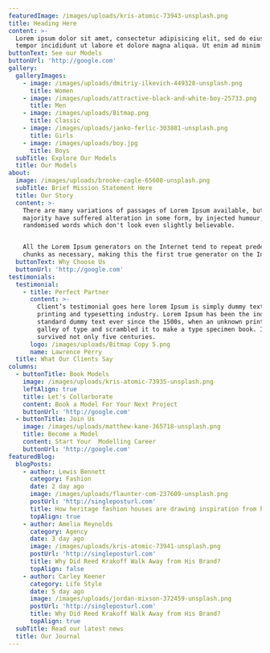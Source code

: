 ```yaml
---
featuredImage: /images/uploads/kris-atomic-73943-unsplash.png
title: Heading Here
content: >-
  Lorem ipsum dolor sit amet, consectetur adipisicing elit, sed do eiusmod
  tempor incididunt ut labore et dolore magna aliqua. Ut enim ad minim veniam.
buttonText: See our Models
buttonUrl: 'http://google.com'
gallery:
  galleryImages:
    - image: /images/uploads/dmitriy-ilkevich-449328-unsplash.png
      title: Women
    - image: /images/uploads/attractive-black-and-white-boy-25733.png
      title: Men
    - image: /images/uploads/Bitmap.png
      title: Classic
    - image: /images/uploads/janko-ferlic-303881-unsplash.png
      title: Girls
    - image: /images/uploads/boy.jpg
      title: Boys
  subTitle: Explore Our Models
  title: Our Models
about:
  image: /images/uploads/brooke-cagle-65608-unsplash.png
  subTitle: Brief Mission Statement Here
  title: Our Story
  content: >-
    There are many variations of passages of Lorem Ipsum available, but the
    majority have suffered alteration in some form, by injected humour, or
    randomised words which don't look even slightly believable. 


    All the Lorem Ipsum generators on the Internet tend to repeat predefined
    chunks as necessary, making this the first true generator on the Internet.
  buttonText: Why Choose Us
  buttonUrl: 'http://google.com'
testimonials:
  testimonial:
    - title: Perfect Partner
      content: >-
        Client’s testimonial goes here lorem Ipsum is simply dummy text of the
        printing and typesetting industry. Lorem Ipsum has been the industry's
        standard dummy text ever since the 1500s, when an unknown printer took a
        galley of type and scrambled it to make a type specimen book. It has
        survived not only five centuries.
      logo: /images/uploads/Bitmap Copy 5.png
      name: Lawrence Perry
  title: What Our Clients Say
columns:
  - buttonTitle: Book Models
    image: /images/uploads/kris-atomic-73935-unsplash.png
    leftAlign: true
    title: Let's Collarborate
    content: Book a Model For Your Next Project
    buttonUrl: 'http://google.com'
  - buttonTitle: Join Us
    image: /images/uploads/matthew-kane-365718-unsplash.png
    title: Become a Model
    content: Start Your  Modelling Career
    buttonUrl: 'http://google.com'
featuredBlog:
  blogPosts:
    - author: Lewis Bennett
      category: Fashion
      date: 2 day ago
      image: /images/uploads/flaunter-com-237609-unsplash.png
      postUrl: 'http://singleposturl.com'
      title: How heritage fashion houses are drawing inspiration from history
      topAlign: true
    - author: Amelia Reynolds
      category: Agency
      date: 3 day ago
      image: /images/uploads/kris-atomic-73941-unsplash.png
      postUrl: 'http://singleposturl.com'
      title: Why Did Reed Krakoff Walk Away from His Brand?
      topAlign: false
    - author: Carley Keener
      category: Life Style
      date: 5 day ago
      image: /images/uploads/jordan-mixson-372459-unsplash.png
      postUrl: 'http://singleposturl.com'
      title: Why Did Reed Krakoff Walk Away from His Brand?
      topAlign: true
  subTitle: Read our latest news
  title: Our Journal
---
```


